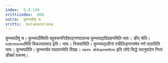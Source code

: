 ```yaml
---
index:  5.4.139
vrittiindex:  868
sutra:  कुम्भपदीषु च
vritti:  balamanorama 
---
```


कुम्भपदीषु च। कुम्भपदीष्विति बहुवचननिर्देशाद्गणपाठाच्च कुम्भपद्यादिग्रहणमिति भावः। ङीप् चेति। `पादोऽन्यतरस्या`मिति विकल्पापवाद इति। भावः। स्त्रियामिति। कुम्भपद्यादीनां स्त्रीलिङ्गानामेव गणे पाठादिति भावः। कुम्भपदीति। कुम्भस्येव पादावस्येति विग्रहः। `पदास्य लोपोऽहस्त्यादिभ्यः` इति लोपे सिद्धे तदनुवादेन नित्यं ङीबर्थं वचनम्। 

